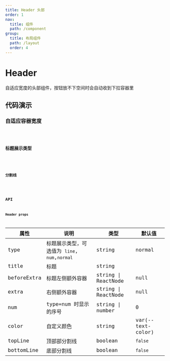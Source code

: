 ```yaml
---
title: Header 头部
order: 1
nav:
  title: 组件
  path: /component
group:
  title: 布局组件
  path: /layout
  order: 4
---
```


# Header
自适应宽度的头部组件，按钮放不下空间时会自动收到下拉容器里
## 代码演示
### 自适应容器宽度
<code src="./demo/demo1.tsx" />

### 标题展示类型
<code src="./demo/demo2.tsx" />

### 分割线
<code src="./demo/demo3.tsx" />

## API
### Header props
| 属性        | 说明                                          | 类型                | 默认值            |
| ----------- | --------------------------------------------- | ------------------- | ----------------- |
| type        | 标题展示类型，可选值为 `line`, `num`,`normal` | string              | normal              |
| title       | 标题                                          | string              |                   |
| beforeExtra | 标题左侧额外容器                              | string \| ReactNode | null              |
| extra       | 右侧额外容器                                  | string \| ReactNode | null              |
| num         | type=num 时显示的序号                         | string \| number    | 0                 |
| color       | 自定义颜色                                    | string              | var(--text-color) |
| topLine     | 顶部部分割线                                  | boolean             | `false`           |
| bottomLine  | 底部分割线                                    | boolean             | `false`           |